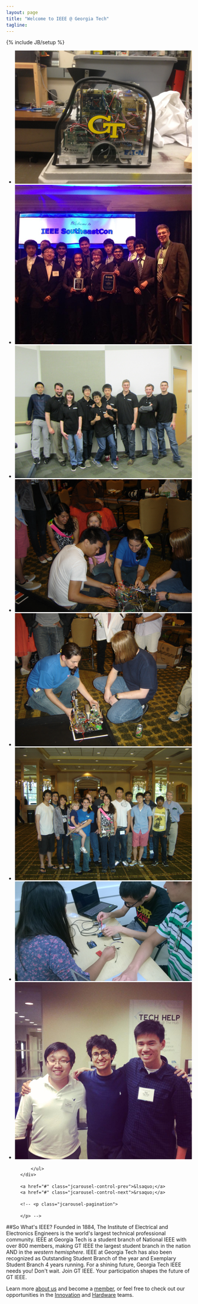```yaml
---
layout: page
title: "Welcome to IEEE @ Georgia Tech"
tagline: 
---
```

{% include JB/setup %}



<div class="wrapper">
  <div class="jcarousel-wrapper">
      <div class="jcarousel">
          <ul>
            <li><img src="assets/images/carousel/first.jpg"/></li>
            <li><img src="assets/images/carousel/second.jpg"/></li>
            <li><img src="assets/images/carousel/third.jpg"/></li>
            <li><img src="assets/images/carousel/fourth.jpg"/></li>
            <li><img src="assets/images/carousel/fifth.jpg"/></li>
            <li><img src="assets/images/carousel/sixth.jpg"/></li>
            <li><img src="assets/images/carousel/seventh.jpg"/></li>
            <li><img src="assets/images/carousel/eighth.jpg"/></li>
            
          </ul>
      </div>

      <a href="#" class="jcarousel-control-prev">&lsaquo;</a>
      <a href="#" class="jcarousel-control-next">&rsaquo;</a>
      
      <!-- <p class="jcarousel-pagination">
          
      </p> -->
  </div>
</div>

##So What's IEEE?
Founded in 1884, The Institute of Electrical and Electronics Engineers is the world's largest technical professional community. IEEE at Georgia Tech is a student branch of National IEEE with over 800 members, making GT IEEE the largest student branch in the nation AND in the <em>western hemisphere</em>. IEEE at Georgia Tech has also been recognized as Outstanding Student Branch of the year and Exemplary Student Branch 4 years running. For a shining future, Georgia Tech IEEE needs you! Don't wait. Join GT IEEE. Your participation shapes the future of GT IEEE.


Learn more [about us](/about.html) and become a [member](/membership.html), or feel free to check out our opportunities in the [Innovation](/innovation.html) and [Hardware](/hardware.html) teams.